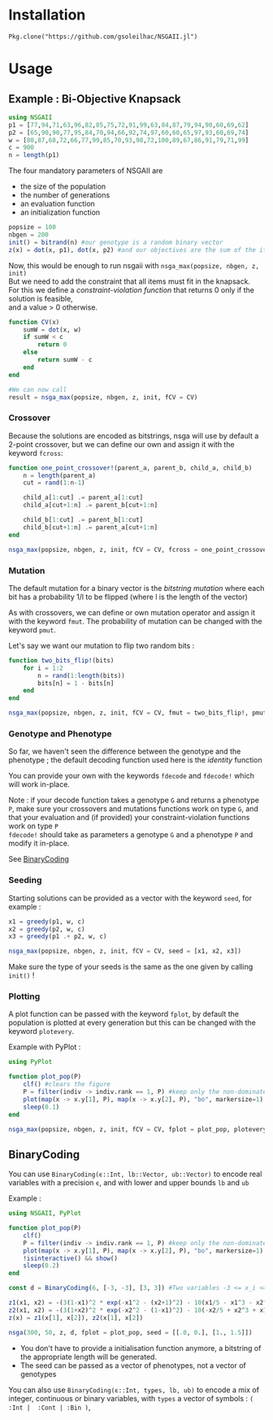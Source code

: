 # Installation

```
Pkg.clone("https://github.com/gsoleilhac/NSGAII.jl")
```

# Usage

## Example : Bi-Objective Knapsack

```julia
using NSGAII
p1 = [77,94,71,63,96,82,85,75,72,91,99,63,84,87,79,94,90,60,69,62]
p2 = [65,90,90,77,95,84,70,94,66,92,74,97,60,60,65,97,93,60,69,74]
w = [80,87,68,72,66,77,99,85,70,93,98,72,100,89,67,86,91,79,71,99]
c = 900
n = length(p1)
```

The four mandatory parameters of NSGAII are 
* the size of the population
* the number of generations
* an evaluation function
* an initialization function

```julia
popsize = 100
nbgen = 200
init() = bitrand(n) #our genotype is a random binary vector
z(x) = dot(x, p1), dot(x, p2) #and our objectives are the sum of the items we pick
```
Now, this would be enough to run nsgaii with
`nsga_max(popsize, nbgen, z, init)`  
But we need to add the constraint that all items must fit in the knapsack.  
For this we define a *constraint-violation function* that returns 0 only if the solution is feasible,  
and a value > 0 otherwise.

```julia
function CV(x)
    sumW = dot(x, w)
    if sumW < c
        return 0
    else
        return sumW - c
    end
end

#We can now call
result = nsga_max(popsize, nbgen, z, init, fCV = CV)
```

### Crossover

Because the solutions are encoded as bitstrings, nsga will use by default a 2-point crossover, but we can define our own and assign it with the keyword `fcross`:

```julia
function one_point_crossover!(parent_a, parent_b, child_a, child_b)
    n = length(parent_a)
    cut = rand(1:n-1)

    child_a[1:cut] .= parent_a[1:cut]
    child_a[cut+1:n] .= parent_b[cut+1:n]

    child_b[1:cut] .= parent_b[1:cut]
    child_b[cut+1:n] .= parent_a[cut+1:n]
end

nsga_max(popsize, nbgen, z, init, fCV = CV, fcross = one_point_crossover!)
```
### Mutation

The default mutation for a binary vector is the *bitstring mutation* where each bit has a probability 1/l to be flipped (where l is the length of the vector)

As with crossovers, we can define or own mutation operator and assign it with the keyword `fmut`. The probability of mutation can be changed with the keyword `pmut`.

Let's say we want our mutation to flip two random bits :

```julia
function two_bits_flip!(bits)
    for i = 1:2
        n = rand(1:length(bits))
        bits[n] = 1 - bits[n]
    end
end

nsga_max(popsize, nbgen, z, init, fCV = CV, fmut = two_bits_flip!, pmut = 0.2)
```

### Genotype and Phenotype

So far, we haven't seen the difference between the genotype and the phenotype ; the default decoding function used here is the *identity* function

You can provide your own with the keywords `fdecode` and `fdecode!` which will work in-place.

Note : if your decode function takes a genotype `G` and returns a phenotype `P`, make sure your crossovers and mutations functions work on type `G`, and that your evaluation and (if provided) your constraint-violation  functions work on type `P`  
`fdecode!` should take as parameters a genotype `G` and a phenotype `P` and modify it in-place.

See [BinaryCoding](https://github.com/gsoleilhac/NSGAII.jl##BinaryCoding)


### Seeding

Starting solutions can be provided as a vector with the keyword `seed`, for example : 

```julia
x1 = greedy(p1, w, c)
x2 = greedy(p2, w, c)
x3 = greedy(p1 .+ p2, w, c)

nsga_max(popsize, nbgen, z, init, fCV = CV, seed = [x1, x2, x3])
```

Make sure the type of your seeds is the same as the one given by calling `init()` !

### Plotting

A plot function can be passed with the keyword `fplot`, by default the population is plotted at every generation but this can be changed with the keyword `plotevery`.

Example with PyPlot : 
```julia
using PyPlot

function plot_pop(P)
    clf() #clears the figure
    P = filter(indiv -> indiv.rank == 1, P) #keep only the non-dominated solutions
    plot(map(x -> x.y[1], P), map(x -> x.y[2], P), "bo", markersize=1)
    sleep(0.1)
end

nsga_max(popsize, nbgen, z, init, fCV = CV, fplot = plot_pop, plotevery = 5)
```

## BinaryCoding

You can use `BinaryCoding(ϵ::Int, lb::Vector, ub::Vector)` to encode real variables with a precision `ϵ`, and with lower and upper bounds `lb` and `ub`

Example : 

```julia 
using NSGAII, PyPlot

function plot_pop(P)
    clf()
    P = filter(indiv -> indiv.rank == 1, P) #keep only the non-dominated solutions
    plot(map(x -> x.y[1], P), map(x -> x.y[2], P), "bo", markersize=1)
    !isinteractive() && show()
    sleep(0.2)
end

const d = BinaryCoding(6, [-3, -3], [3, 3]) #Two variables -3 <= x_i <= 3, encoded with a precision of 6 decimal places

z1(x1, x2) = -(3(1-x1)^2 * exp(-x1^2 - (x2+1)^2) - 10(x1/5 - x1^3 - x2^5) * exp(-x1^2-x2^2) -3exp(-(x1+2)^2 - x2^2) + 0.5(2x1 + x2))
z2(x1, x2) = -(3(1+x2)^2 * exp(-x2^2 - (1-x1)^2) - 10(-x2/5 + x2^3 + x1^5) * exp(-x1^2-x2^2) - 3exp(-(2-x2)^2 - x1^2))
z(x) = z1(x[1], x[2]), z2(x[1], x[2])

nsga(300, 50, z, d, fplot = plot_pop, seed = [[.0, 0.], [1., 1.5]])
```

* You don't have to provide a initialisation function anymore, a bitstring of the appropriate length will be generated.
* The seed can be passed as a vector of phenotypes, not a vector of genotypes

You can also use `BinaryCoding(ϵ::Int, types, lb, ub)` to encode a mix of integer, continuous or binary variables, with `types` a vector of symbols : `( :Int |  :Cont | :Bin )`, 